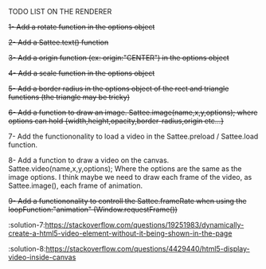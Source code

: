 TODO LIST ON THE RENDERER

~~1- Add a rotate function in the options object~~

~~2- Add a Sattee.text() function~~

~~3- Add a origin function (ex: origin:"CENTER") in the options object~~

~~4- Add a scale function in the options object~~

~~5- Add a border radius in the options object of the rect and triangle functions (the triangle may be tricky)~~

~~6- Add a function to draw an image. Sattee.image(name,x,y,options); where options can hold {width,height,opacity,border-radius,origin etc...}~~

7- Add the functiononality to load a video in the Sattee.preload / Sattee.load function.

8- Add a function to draw a video on the canvas. Sattee.video(name,x,y,options); Where the options are the same as the image options. I think maybe we need to draw each frame of the video, as Sattee.image(), each frame of animation.

~~9- Add a functiononality to controll the Sattee.frameRate when using the loopFunction:"animation" (Window.requestFrame())~~

:solution-7:https://stackoverflow.com/questions/19251983/dynamically-create-a-html5-video-element-without-it-being-shown-in-the-page

:solution-8:https://stackoverflow.com/questions/4429440/html5-display-video-inside-canvas
